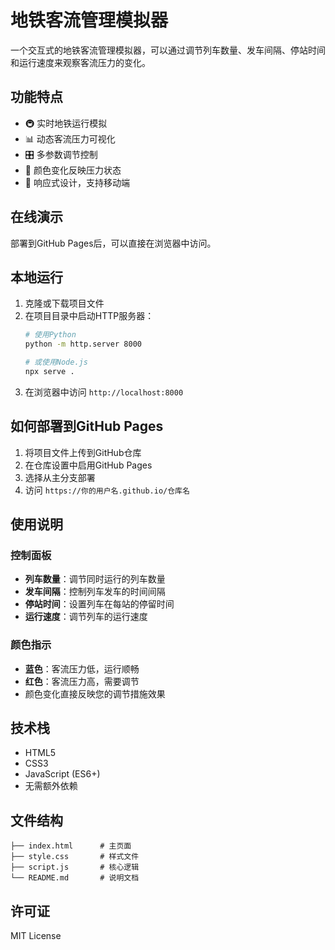 # 地铁客流管理模拟器

一个交互式的地铁客流管理模拟器，可以通过调节列车数量、发车间隔、停站时间和运行速度来观察客流压力的变化。

## 功能特点

- 🚇 实时地铁运行模拟
- 📊 动态客流压力可视化
- 🎛️ 多参数调节控制
- 🌈 颜色变化反映压力状态
- 📱 响应式设计，支持移动端

## 在线演示

部署到GitHub Pages后，可以直接在浏览器中访问。

## 本地运行

1. 克隆或下载项目文件
2. 在项目目录中启动HTTP服务器：
   ```bash
   # 使用Python
   python -m http.server 8000
   
   # 或使用Node.js
   npx serve .
   ```
3. 在浏览器中访问 `http://localhost:8000`

## 如何部署到GitHub Pages

1. 将项目文件上传到GitHub仓库
2. 在仓库设置中启用GitHub Pages
3. 选择从主分支部署
4. 访问 `https://你的用户名.github.io/仓库名`

## 使用说明

### 控制面板
- **列车数量**：调节同时运行的列车数量
- **发车间隔**：控制列车发车的时间间隔
- **停站时间**：设置列车在每站的停留时间
- **运行速度**：调节列车的运行速度

### 颜色指示
- **蓝色**：客流压力低，运行顺畅
- **红色**：客流压力高，需要调节
- 颜色变化直接反映您的调节措施效果

## 技术栈

- HTML5
- CSS3
- JavaScript (ES6+)
- 无需额外依赖

## 文件结构

```
├── index.html      # 主页面
├── style.css       # 样式文件
├── script.js       # 核心逻辑
└── README.md       # 说明文档
```

## 许可证

MIT License